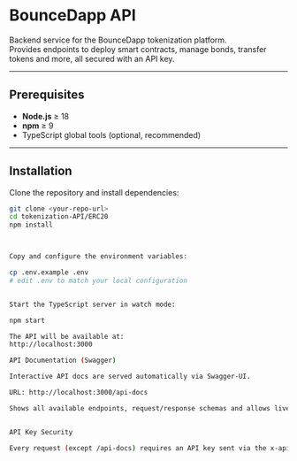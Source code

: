 ﻿# BounceDapp API

Backend service for the BounceDapp tokenization platform.  
Provides endpoints to deploy smart contracts, manage bonds, transfer tokens and more, all secured with an API key.

---

## Prerequisites
- **Node.js** ≥ 18
- **npm** ≥ 9
- TypeScript global tools (optional, recommended)

---

## Installation

Clone the repository and install dependencies:

```bash
git clone <your-repo-url>
cd tokenization-API/ERC20     
npm install



Copy and configure the environment variables:

cp .env.example .env
# edit .env to match your local configuration


Start the TypeScript server in watch mode:

npm start

The API will be available at:
http://localhost:3000

API Documentation (Swagger)

Interactive API docs are served automatically via Swagger-UI.

URL: http://localhost:3000/api-docs

Shows all available endpoints, request/response schemas and allows live testing.


API Key Security

Every request (except /api-docs) requires an API key sent via the x-api-key header.